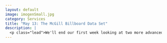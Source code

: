 ```yaml
---
layout: default
image: imogenSmall.jpg
category: Services
title: "May 13: The McGill Billboard Data Set"
description: |
  <p class="lead">We'll end our first week looking at two more advanced studies involving the harmonic structures of songs in the McGill Billboard Data Set. <br/><br/><em>Before class</em> please read/watch the following:<ul><li>Christopher William White, <a href="/WhiteQuinnBeginningDRAFT.pdf">gloss on Hidden Markov Modeling in musical studies</a></li><li>Ashley Buygoyne, <a href="">Stochastic processes and database-driven musicology</a>, Chapters 4–5, <em>but only the following pages</em></li><ul><li>p. 123 through the end of the first partial paragraph on p. 146</li><li>last paragraph of p. 147 through the end of the first partial paragraph on p. 148</li><li>last paragraph of p. 152 through Table 4.3 on p. 153</li><li>first full paragraph on p. 155 through the end of the first partial paragraph on p. 164</li><li>last partial paragraph on p. 172 through the first partial paragraph on p. 179</li><li>last paragraph of p. 185 through p. 191</li></ul></ul></p>
---
```

